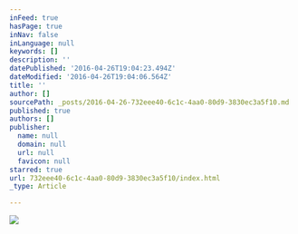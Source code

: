 ```yaml
---
inFeed: true
hasPage: true
inNav: false
inLanguage: null
keywords: []
description: ''
datePublished: '2016-04-26T19:04:23.494Z'
dateModified: '2016-04-26T19:04:06.564Z'
title: ''
author: []
sourcePath: _posts/2016-04-26-732eee40-6c1c-4aa0-80d9-3830ec3a5f10.md
published: true
authors: []
publisher:
  name: null
  domain: null
  url: null
  favicon: null
starred: true
url: 732eee40-6c1c-4aa0-80d9-3830ec3a5f10/index.html
_type: Article

---
```

![](https://the-grid-user-content.s3-us-west-2.amazonaws.com/07002123-34a2-44a9-affe-44a200551577.jpg)